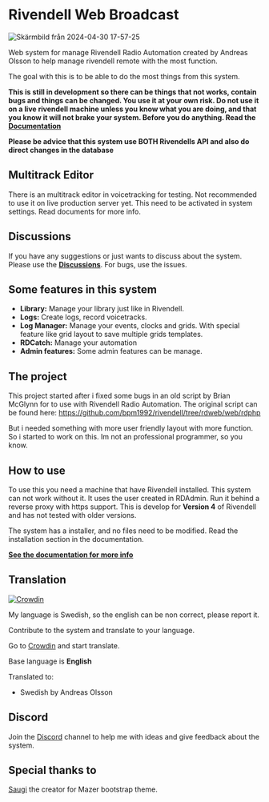# Rivendell Web Broadcast
![Skärmbild från 2024-04-30 17-57-25](https://github.com/olsson82/rivendellweb/assets/122672087/c9e12210-5af5-4893-bac2-af8428f7f04d)

Web system for manage Rivendell Radio Automation created by Andreas Olsson to help manage rivendell remote with the most function.

The goal with this is to be able to do the most things from this system.

**This is still in development so there can be things that not works, contain bugs and things can be changed. You use it at your own risk. Do not use it on a live rivendell machine unless you know what you are doing, and that you know it will not brake your system. Before you do anything. Read the [**Documentation**](https://olsson82.github.io/rivwebdoc/)**

**Please be advice that this system use BOTH Rivendells API and also do direct changes in the database**

## Multitrack Editor
There is an multitrack editor in voicetracking for testing. Not recommended to use it on live production server yet. This need to be activated in system settings. Read documents for more info.

## Discussions
If you have any suggestions or just wants to discuss about the system. Please use the [**Discussions**](https://github.com/olsson82/rivendellweb/discussions). For bugs, use the issues.

## Some features in this system
- **Library:** Manage your library just like in Rivendell.
- **Logs:** Create logs, record voicetracks.
- **Log Manager:** Manage your events, clocks and grids. With special feature like grid layout to save multiple grids templates.
- **RDCatch:** Manage your automation
- **Admin features:** Some admin features can be manage.

## The project
This project started after i fixed some bugs in an old script by Brian McGlynn for to use with Rivendell Radio Automation. The original script can be found here: https://github.com/bpm1992/rivendell/tree/rdweb/web/rdphp

But i needed something with more user friendly layout with more function. So i started to work on this. Im not an professional programmer, so you know.

## How to use
To use this you need a machine that have Rivendell installed. This system can not work without it. It uses the user created in RDAdmin. Run it behind a reverse proxy with https support. This is develop for **Version 4** of Rivendell and has not tested with older versions.

The system has a installer, and no files need to be modified. Read the installation section in the documentation.

[**See the documentation for more info**](https://olsson82.github.io/rivwebdoc/)

## Translation
[![Crowdin](https://badges.crowdin.net/rivendell-web-broadcast/localized.svg)](https://crowdin.com)

My language is Swedish, so the english can be non correct, please report it.

Contribute to the system and translate to your language. 

Go to [Crowdin](https://crowdin.com/project/rivendell-web-broadcast) and start translate.

Base language is **English**

Translated to:
* Swedish by Andreas Olsson

## Discord
Join the [Discord](https://discord.gg/ztMfMPngC5) channel to help me with ideas and give feedback about the system.

## Special thanks to
[Saugi](https://github.com/zuramai/mazer) the creator for Mazer bootstrap theme.

